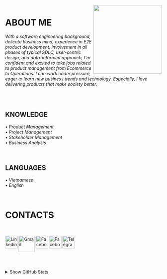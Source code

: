 <img width="220" height="220" src="https://tovinhkhang.netlify.app/images/contact.jpg" align="right" />

# ABOUT ME

_With a software engineering background, delicate business mind, experience in E2E product development, involvement in all phases of typical SDLC, user-centric design, and data-informed approach, I'm confident and excited to take jobs related to product management from Ecommerce to Operations. I can work under pressure, eager to learn new business trends and technology. Especially, I love delivering products that make society better._
<br />

<br />

<br />

## KNOWLEDGE
_• Product Management_
<br />
_• Project Management_
<br />
_• Stakeholder Management_
<br />
_• Business Analysis_
<br />

<br />

## LANGUAGES
_• Vietnamese_
<br />
_• English_
<br />

<br />

# CONTACTS

<br />

[<img align="left" alt="Linkedin" width="40px" src="https://www.dtl.coventry.domains/wp-content/uploads/2020/07/LinkedIn-Logo-1024x1024.png" />][linkedin]
[<img align="left" alt="Gmail" width="52px" src="https://upload.wikimedia.org/wikipedia/commons/thumb/7/7e/Gmail_icon_%282020%29.svg/512px-Gmail_icon_%282020%29.svg.png" />][gmail]
[<img align="left" alt="Facebook" width="40px" src="https://upload.wikimedia.org/wikipedia/commons/thumb/f/fb/Facebook_icon_2013.svg/768px-Facebook_icon_2013.svg.png" />][facebook]
[<img align="left" alt="Facebook" width="40px" src="https://upload.wikimedia.org/wikipedia/commons/thumb/a/a5/Instagram_icon.png/600px-Instagram_icon.png" />][instagram]
[<img align="left" alt="Telegram" width="40px" src="https://upload.wikimedia.org/wikipedia/commons/thumb/8/82/Telegram_logo.svg/240px-Telegram_logo.svg.png" />][telegram]


<br /><br /><br />
---
<details>
  <summary>Show GitHub Stats</summary>
  <img align="left" alt="My Github Stats" src="https://github-readme-stats.vercel.app/api?username=ToVinhKhang&count_private=true&include_all_commits=true&theme=nightowl" />
</details>

[linkedin]: https://www.linkedin.com/in/tovinhkhang/
[gmail]: mailto:vinhkhang1969@gmail.com
[facebook]: https://www.facebook.com/ToVinhKhangTDTU/
[instagram]: https://www.instagram.com/vkent_/
[telegram]: https://t.me/khangkent/



